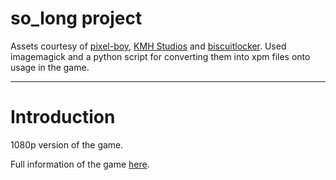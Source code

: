 # so_long project

Assets courtesy of [pixel-boy](https://pixel-boy.itch.io/ninja-adventure-asset-pack), [KMH Studios](https://kevins-moms-house.itch.io/fantasy)
and [biscuitlocker](https://biscuitlocker.itch.io/pixel-block-numbers-gameboy).
Used imagemagick and a python script for converting them into xpm files onto usage in the game.

<hr />

# Introduction

1080p version of the game.

Full information of the game [here](https://github.com/aaronkoichi/so_long).
